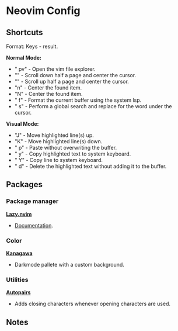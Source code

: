 # Neovim Config

## Shortcuts

Format: Keys - result.

**Normal Mode:**
- " pv" - Open the vim file explorer.
- "<C-d>" - Scroll down half a page and center the cursor.
- "<C-u>" - Scroll up half a page and center the cursor.
- "n" - Center the found item.
- "N" - Center the found item.
- " f" - Format the current buffer using the system lsp.
- " s" - Perform a global search and replace for the word under the cursor.

**Visual Mode:**
- "J" - Move highlighted line(s) up.
- "K" - Move highlighted line(s) down.
- " p" - Paste without overwriting the buffer.
- " y" - Copy highlighted text to system keyboard.
- " Y" - Copy line to system keyboard.
- " d" - Delete the highlighted text without adding it to the buffer.

## Packages

### Package manager

[**Lazy.nvim**](https://github.com/folke/lazy.nvim)
- [Documentation](https://lazy.folke.io/).

### Color
[**Kanagawa**](https://github.com/rebelot/kanagawa.nvim)
- Darkmode pallete with a custom background.

### Utilities

[**Autopairs**](https://github.com/windwp/nvim-autopairs)
- Adds closing characters whenever opening characters are used.

## Notes

